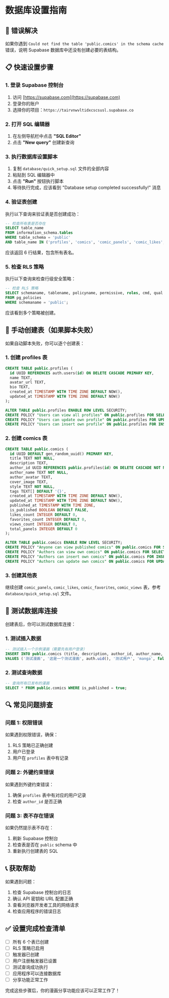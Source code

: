 # 数据库设置指南

## 🚨 错误解决

如果你遇到 `Could not find the table 'public.comics' in the schema cache` 错误，说明 Supabase 数据库中还没有创建必要的表结构。

## 📋 快速设置步骤

### 1. 登录 Supabase 控制台
1. 访问 [https://supabase.com](https://supabase.com)
2. 登录你的账户
3. 选择你的项目：`https://tairvnwvltidxcscsusl.supabase.co`

### 2. 打开 SQL 编辑器
1. 在左侧导航栏中点击 **"SQL Editor"**
2. 点击 **"New query"** 创建新查询

### 3. 执行数据库设置脚本
1. 复制 `database/quick_setup.sql` 文件的全部内容
2. 粘贴到 SQL 编辑器中
3. 点击 **"Run"** 按钮执行脚本
4. 等待执行完成，应该看到 "Database setup completed successfully!" 消息

### 4. 验证表创建
执行以下查询来验证表是否创建成功：

```sql
-- 检查所有表是否存在
SELECT table_name 
FROM information_schema.tables 
WHERE table_schema = 'public' 
AND table_name IN ('profiles', 'comics', 'comic_panels', 'comic_likes', 'comic_favorites', 'comic_views');
```

应该返回 6 行结果，包含所有表名。

### 5. 检查 RLS 策略
执行以下查询来检查行级安全策略：

```sql
-- 检查 RLS 策略
SELECT schemaname, tablename, policyname, permissive, roles, cmd, qual 
FROM pg_policies 
WHERE schemaname = 'public';
```

应该看到多个策略被创建。

## 🔧 手动创建表（如果脚本失败）

如果自动脚本失败，你可以逐个创建表：

### 1. 创建 profiles 表
```sql
CREATE TABLE public.profiles (
  id UUID REFERENCES auth.users(id) ON DELETE CASCADE PRIMARY KEY,
  name TEXT,
  avatar_url TEXT,
  bio TEXT,
  created_at TIMESTAMP WITH TIME ZONE DEFAULT NOW(),
  updated_at TIMESTAMP WITH TIME ZONE DEFAULT NOW()
);

ALTER TABLE public.profiles ENABLE ROW LEVEL SECURITY;
CREATE POLICY "Users can view all profiles" ON public.profiles FOR SELECT USING (true);
CREATE POLICY "Users can update own profile" ON public.profiles FOR UPDATE USING (auth.uid() = id);
CREATE POLICY "Users can insert own profile" ON public.profiles FOR INSERT WITH CHECK (auth.uid() = id);
```

### 2. 创建 comics 表
```sql
CREATE TABLE public.comics (
  id UUID DEFAULT gen_random_uuid() PRIMARY KEY,
  title TEXT NOT NULL,
  description TEXT,
  author_id UUID REFERENCES public.profiles(id) ON DELETE CASCADE NOT NULL,
  author_name TEXT NOT NULL,
  author_avatar TEXT,
  cover_image TEXT,
  style TEXT NOT NULL,
  tags TEXT[] DEFAULT '{}',
  created_at TIMESTAMP WITH TIME ZONE DEFAULT NOW(),
  updated_at TIMESTAMP WITH TIME ZONE DEFAULT NOW(),
  published_at TIMESTAMP WITH TIME ZONE,
  is_published BOOLEAN DEFAULT FALSE,
  likes_count INTEGER DEFAULT 0,
  favorites_count INTEGER DEFAULT 0,
  views_count INTEGER DEFAULT 0,
  total_panels INTEGER DEFAULT 0
);

ALTER TABLE public.comics ENABLE ROW LEVEL SECURITY;
CREATE POLICY "Anyone can view published comics" ON public.comics FOR SELECT USING (is_published = true);
CREATE POLICY "Authors can view own comics" ON public.comics FOR SELECT USING (auth.uid() = author_id);
CREATE POLICY "Authors can insert own comics" ON public.comics FOR INSERT WITH CHECK (auth.uid() = author_id);
CREATE POLICY "Authors can update own comics" ON public.comics FOR UPDATE USING (auth.uid() = author_id);
```

### 3. 创建其他表
继续创建 `comic_panels`, `comic_likes`, `comic_favorites`, `comic_views` 表，参考 `database/quick_setup.sql` 文件。

## 🧪 测试数据库连接

创建表后，你可以测试数据库连接：

### 1. 测试插入数据
```sql
-- 测试插入一个示例漫画（需要先有用户登录）
INSERT INTO public.comics (title, description, author_id, author_name, style, is_published) 
VALUES ('测试漫画', '这是一个测试漫画', auth.uid(), '测试用户', 'manga', false);
```

### 2. 测试查询数据
```sql
-- 查询所有已发布的漫画
SELECT * FROM public.comics WHERE is_published = true;
```

## 🔍 常见问题排查

### 问题 1: 权限错误
如果遇到权限错误，确保：
1. RLS 策略已正确创建
2. 用户已登录
3. 用户在 `profiles` 表中有记录

### 问题 2: 外键约束错误
如果遇到外键约束错误：
1. 确保 `profiles` 表中有对应的用户记录
2. 检查 `author_id` 是否正确

### 问题 3: 表不存在错误
如果仍然提示表不存在：
1. 刷新 Supabase 控制台
2. 检查表是否在 `public` schema 中
3. 重新执行创建表的 SQL

## 📞 获取帮助

如果遇到问题：
1. 检查 Supabase 控制台的日志
2. 确认 API 密钥和 URL 配置正确
3. 查看浏览器开发者工具的网络请求
4. 检查应用程序的错误日志

## ✅ 设置完成检查清单

- [ ] 所有 6 个表已创建
- [ ] RLS 策略已启用
- [ ] 触发器已创建
- [ ] 用户注册触发器已设置
- [ ] 测试查询成功执行
- [ ] 应用程序可以连接数据库
- [ ] 分享功能正常工作

完成这些步骤后，你的漫画分享功能应该可以正常工作了！
